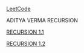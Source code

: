 [LeetCode](DSA/DATA%20STRUCTURES%20&%20ALGORITHMS/Topics/GRAPH/PROBLEM%20SET/LeetCode/LeetCode.md)

ADITYA VERMA RECURSION

[RECURSION 1.1](./RECURSION%201.1/RECURSION%201.1.md)

[RECURSION 1.2](./RECURSION%201.2/RECURSION%201.2.md)